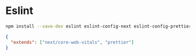 # Eslint

```bash npm2yarn
npm install --save-dev eslint eslint-config-next eslint-config-prettier
```

```json title=".eslintrc.json"
{
  "extends": ["next/core-web-vitals", "prettier"]
}
```
